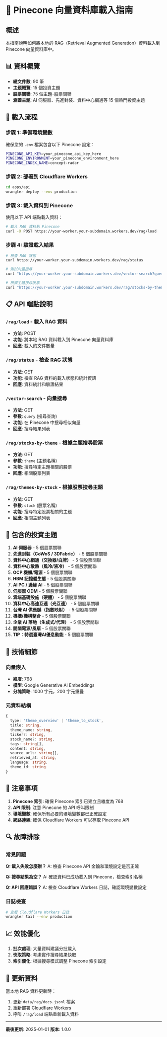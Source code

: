 # 🎯 Pinecone 向量資料庫載入指南

## 概述
本指南說明如何將本地的 RAG（Retrieval Augmented Generation）資料載入到 Pinecone 向量資料庫中。

## 📊 資料概覽
- **總文件數**: 90 筆
- **主題概覽**: 15 個投資主題
- **股票關聯**: 75 個主題-股票關聯
- **涵蓋主題**: AI 伺服器、先進封裝、資料中心網通等 15 個熱門投資主題

## 🚀 載入流程

### 步驟 1: 準備環境變數
確保您的 `.env` 檔案包含以下 Pinecone 設定：

```bash
PINECONE_API_KEY=your_pinecone_api_key_here
PINECONE_ENVIRONMENT=your_pinecone_environment_here
PINECONE_INDEX_NAME=concept-radar
```

### 步驟 2: 部署到 Cloudflare Workers
```bash
cd apps/api
wrangler deploy --env production
```

### 步驟 3: 載入資料到 Pinecone
使用以下 API 端點載入資料：

```bash
# 載入 RAG 資料到 Pinecone
curl -X POST https://your-worker.your-subdomain.workers.dev/rag/load
```

### 步驟 4: 驗證載入結果
```bash
# 檢查 RAG 狀態
curl https://your-worker.your-subdomain.workers.dev/rag/status

# 測試向量搜尋
curl "https://your-worker.your-subdomain.workers.dev/vector-search?query=AI伺服器"

# 根據主題搜尋股票
curl "https://your-worker.your-subdomain.workers.dev/rag/stocks-by-theme?theme=AI伺服器"
```

## 📋 API 端點說明

### `/rag/load` - 載入 RAG 資料
- **方法**: POST
- **功能**: 將本地 RAG 資料載入到 Pinecone 向量資料庫
- **回應**: 載入的文件數量

### `/rag/status` - 檢查 RAG 狀態
- **方法**: GET
- **功能**: 檢查 RAG 資料的載入狀態和統計資訊
- **回應**: 資料統計和驗證結果

### `/vector-search` - 向量搜尋
- **方法**: GET
- **參數**: `query` (搜尋查詢)
- **功能**: 在 Pinecone 中搜尋相似向量
- **回應**: 搜尋結果列表

### `/rag/stocks-by-theme` - 根據主題搜尋股票
- **方法**: GET
- **參數**: `theme` (主題名稱)
- **功能**: 搜尋特定主題相關的股票
- **回應**: 相關股票列表

### `/rag/themes-by-stock` - 根據股票搜尋主題
- **方法**: GET
- **參數**: `stock` (股票名稱)
- **功能**: 搜尋特定股票相關的主題
- **回應**: 相關主題列表

## 🎯 包含的投資主題

1. **AI 伺服器** - 5 個股票關聯
2. **先進封裝（CoWoS / 3DFabric）** - 5 個股票關聯
3. **資料中心網通（交換器/白牌）** - 5 個股票關聯
4. **資料中心散熱（風冷/液冷）** - 5 個股票關聯
5. **OCP 機櫃/電源** - 5 個股票關聯
6. **HBM 記憶體生態** - 5 個股票關聯
7. **AI PC / 邊緣 AI** - 5 個股票關聯
8. **伺服器 ODM** - 5 個股票關聯
9. **雲端基礎設施（硬體）** - 5 個股票關聯
10. **資料中心高速互連（光互連）** - 5 個股票關聯
11. **台灣 AI 供應鏈（指數映射）** - 5 個股票關聯
12. **機櫃/機構整合** - 5 個股票關聯
13. **企業 AI 落地（生成式/代理）** - 5 個股票關聯
14. **開關電源/風扇** - 5 個股票關聯
15. **TIP：特選臺灣AI優息動能** - 5 個股票關聯

## 🔧 技術細節

### 向量嵌入
- **維度**: 768
- **模型**: Google Generative AI Embeddings
- **分塊策略**: 1000 字元，200 字元重疊

### 元資料結構
```typescript
{
  type: 'theme_overview' | 'theme_to_stock',
  title: string,
  theme_name: string,
  ticker?: string,
  stock_name?: string,
  tags: string[],
  content: string,
  source_urls: string[],
  retrieved_at: string,
  language: string,
  theme_id: string
}
```

## 🚨 注意事項

1. **Pinecone 索引**: 確保 Pinecone 索引已建立且維度為 768
2. **API 限制**: 注意 Pinecone 的 API 呼叫限制
3. **環境變數**: 確保所有必要的環境變數都已正確設定
4. **網路連線**: 確保 Cloudflare Workers 可以存取 Pinecone API

## 🔍 故障排除

### 常見問題

**Q: 載入失敗怎麼辦？**
A: 檢查 Pinecone API 金鑰和環境設定是否正確

**Q: 搜尋結果為空？**
A: 確認資料已成功載入到 Pinecone，檢查索引名稱

**Q: API 回應錯誤？**
A: 檢查 Cloudflare Workers 日誌，確認環境變數設定

### 日誌檢查
```bash
# 查看 Cloudflare Workers 日誌
wrangler tail --env production
```

## 📈 效能優化

1. **批次處理**: 大量資料建議分批載入
2. **快取策略**: 考慮實作搜尋結果快取
3. **索引優化**: 根據搜尋模式調整 Pinecone 索引設定

## 🔄 更新資料

當本地 RAG 資料更新時：

1. 更新 `data/rag/docs.jsonl` 檔案
2. 重新部署 Cloudflare Workers
3. 呼叫 `/rag/load` 端點重新載入資料

---

**最後更新**: 2025-01-01
**版本**: 1.0.0
